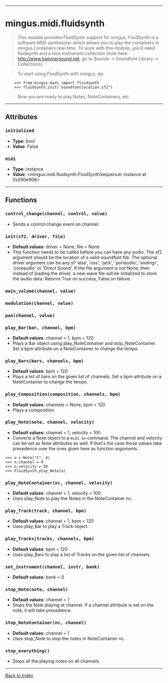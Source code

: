 
---


# mingus.midi.fluidsynth #



> This module provides FluidSynth support for mingus. FluidSynth is a software
> MIDI synthesizer which allows you to play the containers in mingus.containers
> real-time. To work with this module, you'll need fluidsynth and a nice
> instrument collection (look here: http://www.hammersound.net, go to Sounds ->
> Soundfont Library -> Collections).

> To start using FluidSynth with mingus, do:
```
    >>> from mingus.midi import fluidsynth
    >>> fluidsynth.init("soundfontlocation.sf2")
```

> Now you are ready to play Notes, NoteContainers, etc.




---


## Attributes ##

### `initialized` ###

  * **Type**: bool
  * **Value**: False

### `midi` ###

  * **Type**: instance
  * **Value**: <mingus.midi.fluidsynth.FluidSynthSequencer instance at 0x290e908>


---


## Functions ##

### `control_change(channel, control, value)` ###

  * Sends a control change event on channel.

### `init(sf2, driver, file)` ###

  * **Default values**: driver = None, file = None
  * This function needs to be called before you can have any audio. The sf2 argument should be the location of a valid soundfont file. The optional driver argument can be any of 'alsa', 'oss', 'jack', 'portaudio', 'sndmgr', 'coreaudio' or 'Direct Sound'. If the file argument is not None, then instead of loading the driver, a new wave file will be initialized to store the audio data. Returns True on success, False on failure.

### `main_volume(channel, value)` ###

### `modulation(channel, value)` ###

### `pan(channel, value)` ###

### `play_Bar(bar, channel, bpm)` ###

  * **Default values**: channel = 1, bpm = 120
  * Plays a Bar object using play\_NoteContainer and stop\_NoteContainer. Set a bpm attribute on a NoteContainer to change the tempo.

### `play_Bars(bars, channels, bpm)` ###

  * **Default values**: bpm = 120
  * Plays a list of bars on the given list of channels. Set a bpm attribute on a NoteContainer to change the tempo.

### `play_Composition(composition, channels, bpm)` ###

  * **Default values**: channels = None, bpm = 120
  * Plays a composition.

### `play_Note(note, channel, velocity)` ###

  * **Default values**: channel = 1, velocity = 100
  * Converts a Note object to a `midi on` command. The channel and velocity can be set as Note attributes as well. If that's the case those values take presedence over the ones given here as function arguments.
```
>>> n = Note("C", 4)
>>> n.channel = 9
>>> n.velocity = 50
>>> FluidSynth.play_Note(n)
```

### `play_NoteContainer(nc, channel, velocity)` ###

  * **Default values**: channel = 1, velocity = 100
  * Uses play\_Note to play the Notes in the NoteContainer nc.

### `play_Track(track, channel, bpm)` ###

  * **Default values**: channel = 1, bpm = 120
  * Uses play\_Bar to play a Track object.

### `play_Tracks(tracks, channels, bpm)` ###

  * **Default values**: bpm = 120
  * Uses play\_Bars to play a list of Tracks on the given list of channels.

### `set_instrument(channel, instr, bank)` ###

  * **Default values**: bank = 0
### `stop_Note(note, channel)` ###

  * **Default values**: channel = 1
  * Stops the Note playing at channel. If a channel attribute is set on the note, it will take presedence.

### `stop_NoteContainer(nc, channel)` ###

  * **Default values**: channel = 1
  * Uses stop\_Note to stop the notes in NoteContainer nc.

### `stop_everything()` ###

  * Stops all the playing notes on all channels


---


[Back to Index](mingusIndex.md)
